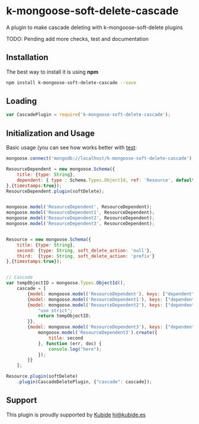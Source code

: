 # k-mongoose-soft-delete-cascade

A plugin to make cascade deleting with k-mongoose-soft-delete plugins

TODO: Pending add more checks, test and documentation

## Installation

The best way to install it is using **npm**

```sh
npm install k-mongoose-soft-delete-cascade --save
```

## Loading

```js
var CascadePlugin = require('k-mongoose-soft-delete-cascade');

```

## Initialization and Usage

Basic usage (you can see how works better with [test]():

```js
mongoose.connect('mongodb://localhost/k-mongoose-soft-delete-cascade');

ResourceDependent = new mongoose.Schema({
    title: {type: String},
    dependent: { type : Schema.Types.ObjectId, ref: 'Resource', default: null }
},{timestamps:true});
ResourceDependent.plugin(softDelete);


mongoose.model('ResourceDependent', ResourceDependent);
mongoose.model('ResourceDependent1', ResourceDependent);
mongoose.model('ResourceDependent2', ResourceDependent);
mongoose.model('ResourceDependent3', ResourceDependent);


Resource = new mongoose.Schema({
    title: {type: String},
    second: {type: String, soft_delete_action: 'null'},
    third:  {type: String, soft_delete_action: 'prefix'}
},{timestamps:true});


// Cascade
var tempObjectID = mongoose.Types.ObjectId(),
    cascade = [
        {model: mongoose.model('ResourceDependent'), keys: ["dependent"]},
        {model: mongoose.model('ResourceDependent1'), keys: ["dependent"], set: null },
        {model: mongoose.model('ResourceDependent2'), keys: ["dependent"], set: function(){
            "use strict";
            return tempObjectID;
        }},
        {model: mongoose.model('ResourceDependent3'), keys: ["dependent"], callback: function (err, resourceDependent) {
            mongoose.model('ResourceDependent3').create({
                title: second
            }, function (err, doc) {
                console.log("here");
            });
        }}
    ];

Resource.plugin(softDelete)
    .plugin(CascadeDeletePlugin, {"cascade": cascade});


```


## Support

This plugin is proudly supported by [Kubide](http://kubide.es/) [hi@kubide.es](mailto:hi@kubide.es)

